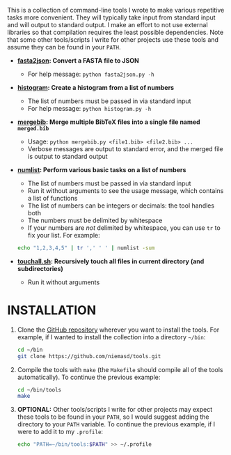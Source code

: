 This is a collection of command-line tools I wrote to make various repetitive tasks more convenient. They will typically take input from standard input and will output to standard output. I make an effort to not use external libraries so that compilation requires the least possible dependencies. Note that some other tools/scripts I write for other projects use these tools and assume they can be found in your `PATH`.

* **[fasta2json](fasta2json.py): Convert a FASTA file to JSON**
    * For help message: `python fasta2json.py -h`

* **[histogram](histogram.py): Create a histogram from a list of numbers**
    * The list of numbers must be passed in via standard input
    * For help message: `python histogram.py -h`

* **[mergebib](mergebib.py): Merge multiple BibTeX files into a single file named `merged.bib`**
    * Usage: `python mergebib.py <file1.bib> <file2.bib> ...`
    * Verbose messages are output to standard error, and the merged file is output to standard output

* **[numlist](numlist.cpp): Perform various basic tasks on a list of numbers**
    * The list of numbers must be passed in via standard input
    * Run it without arguments to see the usage message, which contains a list of functions
    * The list of numbers can be integers or decimals: the tool handles both
    * The numbers must be delimited by whitespace
    * If your numbers are *not* delimited by whitespace, you can use `tr` to fix your list. For example:
    ```bash
    echo "1,2,3,4,5" | tr ',' ' ' | numlist -sum
    ```

* **[touchall.sh](touchall.sh): Recursively touch all files in current directory (and subdirectories)**
    * Run it without arguments


INSTALLATION
===
1. Clone the [GitHub repository](https://github.com/niemasd/tools.git) wherever you want to install the tools. For example, if I wanted to install the collection into a directory `~/bin`:
    ```bash
    cd ~/bin
    git clone https://github.com/niemasd/tools.git
    ```

2. Compile the tools with `make` (the `Makefile` should compile all of the tools automatically). To continue the previous example:
    ```bash
    cd ~/bin/tools
    make
    ```

3. **OPTIONAL:** Other tools/scripts I write for other projects may expect these tools to be found in your `PATH`, so I would suggest adding the directory to your `PATH` variable. To continue the previous example, if I were to add it to my `.profile`:
    ```bash
    echo "PATH=~/bin/tools:$PATH" >> ~/.profile
    ```
